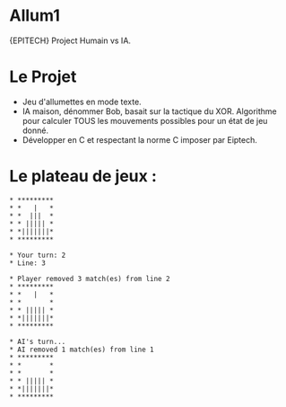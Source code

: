 # Allum1

{EPITECH} Project Humain vs IA.

# Le Projet
  * Jeu d'allumettes en mode texte.
  * IA maison, dénommer Bob, basait sur la tactique du XOR. Algorithme pour calculer TOUS les mouvements possibles pour un état de jeu donné.
  * Développer en C et respectant la norme C imposer par Eiptech.

# Le plateau de jeux :
    * *********
    * *   |   *
    * *  |||  *
    * * ||||| *
    * *|||||||*
    * *********

    * Your turn: 2
    * Line: 3

    * Player removed 3 match(es) from line 2
    * *********
    * *   |   *
    * *       *
    * * ||||| *
    * *|||||||*
    * *********

    * AI's turn...
    * AI removed 1 match(es) from line 1
    * *********
    * *       *
    * *       *
    * * ||||| *
    * *|||||||*
    * *********
